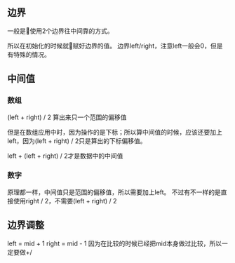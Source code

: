 ## 边界

一般是使用2个边界往中间靠的方式。

所以在初始化的时候就赋好边界的值。
边界left/right，注意left一般会0，但是有特殊的情况。

## 中间值

### 数组

(left + right) / 2 算出来只一个范围的偏移值

但是在数组应用中时，因为操作的是下标；所以算中间值的时候，应该还要加上left，因为(left + right) / 2只是算出的下标偏移值。

left + (left + right) / 2才是数据中的中间值

### 数字

原理都一样，中间值只是范围的偏移值，所以需要加上left。
不过有不一样的是直接使用right / 2，不需要(left + right) / 2


## 边界调整

left = mid + 1
right = mid - 1
因为在比较的时候已经把mid本身做过比较，所以一定要做+/
